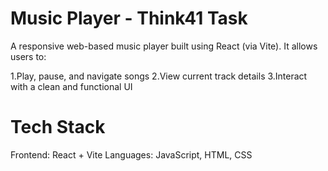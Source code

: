 # Music Player - Think41 Task

A responsive web-based music player built using React (via Vite). It allows users to:

1.Play, pause, and navigate songs
2.View current track details
3.Interact with a clean and functional UI

# Tech Stack
Frontend: React + Vite
Languages: JavaScript, HTML, CSS
 

 
